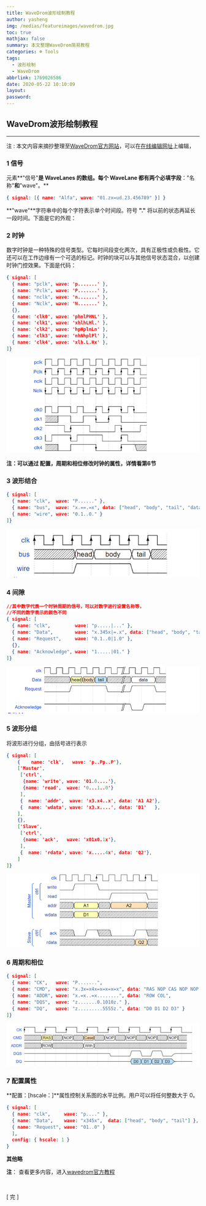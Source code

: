 ```yaml
---
title: WaveDrom波形绘制教程
author: yasheng
img: /medias/featureimages/wavedrom.jpg
toc: true
mathjax: false
summary: 本文整理WaveDrom简易教程
categories: ☸ Tools
tags:
  - 波形绘制
  - WaveDrom
abbrlink: 1769026586
date: 2020-05-22 10:10:09
layout:
password:
---
```


## WaveDrom波形绘制教程

---

注 : 本文内容来摘抄整理至[WaveDrom官方网站](https://wavedrom.com/)，可以在[在线编辑网址](https://wavedrom.com/editor.html)上编辑，

### 1 信号

元素**"信号"**是 WaveLanes 的数组。每个 WaveLane 都有两个必填字段**："名称"**和**"wave"。**

```json
{ signal: [{ name: "Alfa", wave: "01.zx=ud.23.456789" }] }
```

**"wave"**字符串中的每个字符表示单个时间段。符号 **"."** 将以前的状态再延长一段时间。下面是它的外观：

### 2 时钟

数字时钟是一种特殊的信号类型。它每时间段变化两次，具有正极性或负极性。它还可以在工作边缘有一个可选的标记。时钟的块可以与其他信号状态混合，以创建时钟门控效果。下面是代码：

```json
{ signal: [
  { name: "pclk", wave: 'p.......' },
  { name: "Pclk", wave: 'P.......' },
  { name: "nclk", wave: 'n.......' },
  { name: "Nclk", wave: 'N.......' },
  {},
  { name: 'clk0', wave: 'phnlPHNL' },
  { name: 'clk1', wave: 'xhlhLHl.' },
  { name: 'clk2', wave: 'hpHplnLn' },
  { name: 'clk3', wave: 'nhNhplPl' },
  { name: 'clk4', wave: 'xlh.L.Hx' },
]}
```

![](https://raw.githubusercontent.com/wuyasheng/pic/master/imgwavedrom_tutorial_01.png)

**注：可以通过 配置，周期和相位修改时钟的属性，详情看第6节**

### 3 波形结合

```json
{ signal: [
  { name: "clk",  wave: "P......" },
  { name: "bus",  wave: "x.==.=x", data: ["head", "body", "tail", "data"] },
  { name: "wire", wave: "0.1..0." }
]}
```

![](https://raw.githubusercontent.com/wuyasheng/pic/master/imgwavedrom_tutorial_02.png)

### 4 间隙

```json
//其中数字代表一个时钟周期的信号，可以对数字进行设置名称等，
//不同的数字表示的颜色不同
{ signal: [
  { name: "clk",         wave: "p.....|..." },
  { name: "Data",        wave: "x.345x|=.x", data: ["head", "body", "tail", "data"] },
  { name: "Request",     wave: "0.1..0|1.0" },
  {},
  { name: "Acknowledge", wave: "1.....|01." }
]}
```

![](https://raw.githubusercontent.com/wuyasheng/pic/master/imgwavedrom_tutorial_03.png)

### 5 波形分组

将波形进行分组，由括号进行表示

```json
{ signal: [
    {    name: 'clk',   wave: 'p..Pp..P'},
    ['Master',
     ['ctrl',
      {name: 'write', wave: '01.0....'},
      {name: 'read',  wave: '0...1..0'}
     ],
     {  name: 'addr',  wave: 'x3.x4..x', data: 'A1 A2'},
     {  name: 'wdata', wave: 'x3.x....', data: 'D1'   },
    ],
    {},
    ['Slave',
     ['ctrl',
      {name: 'ack',   wave: 'x01x0.1x'},
     ],
     {  name: 'rdata', wave: 'x.....4x', data: 'Q2'},
    ]
]}
```

![](https://raw.githubusercontent.com/wuyasheng/pic/master/imgwavedrom_tutorial_04.png)

### 6 周期和相位

```json
{ signal: [
  { name: "CK",   wave: "P.......",                                              period: 2  },
  { name: "CMD",  wave: "x.3x=x4x=x=x=x=x", data: "RAS NOP CAS NOP NOP NOP NOP", phase: 0.5 },
  { name: "ADDR", wave: "x.=x..=x........", data: "ROW COL",                     phase: 0.5 },
  { name: "DQS",  wave: "z.......0.1010z." },
  { name: "DQ",   wave: "z.........5555z.", data: "D0 D1 D2 D3" }
]}
```

![](https://raw.githubusercontent.com/wuyasheng/pic/master/imgwavedrom_tutorial_05.png)



### 7 配置属性

**配置：[hscale：]**属性控制关系图的水平比例。用户可以将任何整数大于 0。

```json
{ signal: [
  { name: "clk",     wave: "p...." },
  { name: "Data",    wave: "x345x",  data: ["head", "body", "tail"] },
  { name: "Request", wave: "01..0" }
  ],
  config: { hscale: 1 }
}
```

**其他略**

**注**： 查看更多内容，进入[wavedrom官方教程](https://wavedrom.com/tutorial.html)                

​                        

[  完  ]